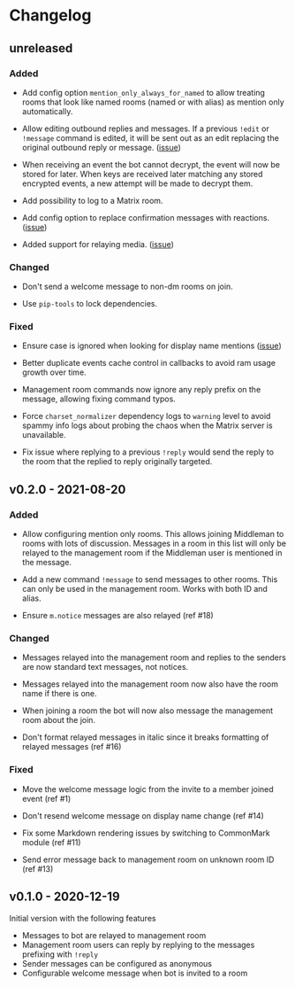 # Changelog

## unreleased

### Added

* Add config option `mention_only_always_for_named` to allow treating rooms
  that look like named rooms (named or with alias) as mention only automatically.

* Allow editing outbound replies and messages. If a previous `!edit` or `!message`
  command is edited, it will be sent out as an edit replacing the original outbound
  reply or message. ([issue](https://github.com/elokapina/middleman/issues/12))

* When receiving an event the bot cannot decrypt, the event will now be stored for
  later. When keys are received later matching any stored encrypted events, a new attempt
  will be made to decrypt them.

* Add possibility to log to a Matrix room.

* Add config option to replace confirmation messages with reactions. ([issue](https://github.com/elokapina/middleman/issues/9))

* Added support for relaying media. ([issue](https://github.com/elokapina/middleman/pull/26))

### Changed

* Don't send a welcome message to non-dm rooms on join.

* Use `pip-tools` to lock dependencies.

### Fixed

* Ensure case is ignored when looking for display name mentions ([issue](https://github.com/elokapina/middleman/issues/21))

* Better duplicate events cache control in callbacks to avoid ram usage growth over time.

* Management room commands now ignore any reply prefix on the message, allowing fixing command typos.

* Force `charset_normalizer` dependency logs to `warning` level to avoid spammy info
  logs about probing the chaos when the Matrix server is unavailable.

* Fix issue where replying to a previous `!reply` would send the reply to the
  room that the replied to reply originally targeted.

## v0.2.0 - 2021-08-20

### Added

* Allow configuring mention only rooms. This allows joining Middleman to
  rooms with lots of discussion. Messages in a room in this list will only
  be relayed to the management room if the Middleman user is mentioned in the
  message.
  
* Add a new command `!message` to send messages to other rooms. This can only be used
  in the management room. Works with both ID and alias.

* Ensure `m.notice` messages are also relayed (ref #18)
  
### Changed

* Messages relayed into the management room and replies to the senders
  are now standard text messages, not notices.
  
* Messages relayed into the management room now also have the room
  name if there is one.
  
* When joining a room the bot will now also message the management room about the join.

* Don't format relayed messages in italic since it breaks formatting of relayed messages (ref #16)

### Fixed

* Move the welcome message logic from the invite to a member joined event (ref #1)

* Don't resend welcome message on display name change (ref #14)

* Fix some Markdown rendering issues by switching to CommonMark module (ref #11)

* Send error message back to management room on unknown room ID (ref #13)

## v0.1.0 - 2020-12-19

Initial version with the following features

* Messages to bot are relayed to management room
* Management room users can reply by replying to the messages prefixing with `!reply`
* Sender messages can be configured as anonymous
* Configurable welcome message when bot is invited to a room
